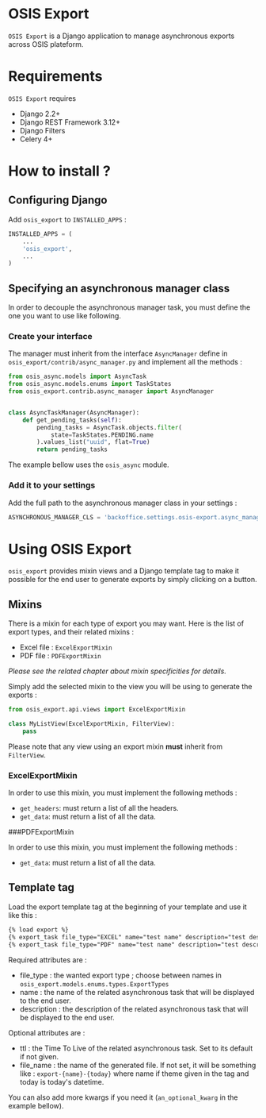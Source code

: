 # OSIS Export

`OSIS Export` is a Django application to manage asynchronous exports across OSIS plateform.


Requirements
===========

`OSIS Export` requires

- Django 2.2+
- Django REST Framework 3.12+
- Django Filters
- Celery 4+

# How to install ?

## Configuring Django

Add `osis_export` to `INSTALLED_APPS` :

```python
INSTALLED_APPS = (
    ...
    'osis_export',
    ...
)
```

## Specifying an asynchronous manager class

In order to decouple the asynchronous manager task, you must define the one you want to use like following.

### Create your interface

The manager must inherit from the interface `AsyncManager` define in `osis_export/contrib/async_manager.py` and implement all the methods :

```python
from osis_async.models import AsyncTask
from osis_async.models.enums import TaskStates
from osis_export.contrib.async_manager import AsyncManager


class AsyncTaskManager(AsyncManager):
    def get_pending_tasks(self):
        pending_tasks = AsyncTask.objects.filter(
            state=TaskStates.PENDING.name
        ).values_list("uuid", flat=True)
        return pending_tasks
```

The example bellow uses the `osis_async` module.

### Add it to your settings

Add the full path to the asynchronous manager class in your settings :
```python
ASYNCHRONOUS_MANAGER_CLS = 'backoffice.settings.osis-export.async_manager.AsyncTaskManager'
```

# Using OSIS Export

`osis_export` provides mixin views and a Django template tag to make it possible for the end user to generate exports by simply clicking on a button.

## Mixins

There is a mixin for each type of export you may want. Here is the list of export types, and their related mixins :
- Excel file : `ExcelExportMixin`
- PDF file : `PDFExportMixin`

_Please see the related chapter about mixin specificities for details._

Simply add the selected mixin to the view you will be using to generate the exports :
```python
from osis_export.api.views import ExcelExportMixin

class MyListView(ExcelExportMixin, FilterView):
    pass
```

Please note that any view using an export mixin __must__ inherit from `FilterView`.

### ExcelExportMixin

In order to use this mixin, you must implement the following methods :
- `get_headers`: must return a list of all the headers.
- `get_data`: must return a list of all the data.

###PDFExportMixin

In order to use this mixin, you must implement the following methods :
- `get_data`: must return a list of all the data.

## Template tag

Load the export template tag at the beginning of your template and use it like this :
```html
{% load export %}
{% export_task file_type="EXCEL" name="test name" description="test description" %}
{% export_task file_type="PDF" name="test name" description="test description" ttl=42 an_optional_kwarg="i'm optional, use me if you want" %}
```

Required attributes are :
- file_type : the wanted export type ; choose between names in `osis_export.models.enums.types.ExportTypes`
- name : the name of the related asynchronous task that will be displayed to the end user.
- description : the description of the related asynchronous task that will be displayed to the end user.

Optional attributes are :
- ttl : the Time To Live of the related asynchronous task. Set to its default if not given.
- file_name : the name of the generated file. If not set, it will be something like : `export-{name}-{today}` where name if theme given in the tag and today is today's datetime.

You can also add more kwargs if you need it (`an_optional_kwarg` in the example bellow).
